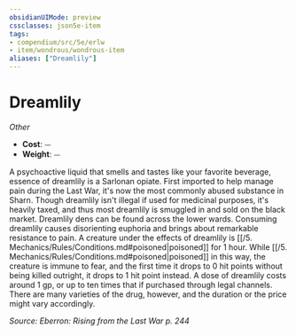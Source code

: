 ```yaml
---
obsidianUIMode: preview
cssclasses: json5e-item
tags:
- compendium/src/5e/erlw
- item/wondrous/wondrous-item
aliases: ["Dreamlily"]
---
```

# Dreamlily
*Other*  

- **Cost**: ⏤
- **Weight**: ⏤

A psychoactive liquid that smells and tastes like your favorite beverage, essence of dreamlily is a Sarlonan opiate. First imported to help manage pain during the Last War, it's now the most commonly abused substance in Sharn. Though dreamlily isn't illegal if used for medicinal purposes, it's heavily taxed, and thus most dreamlily is smuggled in and sold on the black market. Dreamlily dens can be found across the lower wards. Consuming dreamlily causes disorienting euphoria and brings about remarkable resistance to pain. A creature under the effects of dreamlily is [[/5. Mechanics/Rules/Conditions.md#poisoned\|poisoned]] for 1 hour. While [[/5. Mechanics/Rules/Conditions.md#poisoned\|poisoned]] in this way, the creature is immune to fear, and the first time it drops to 0 hit points without being killed outright, it drops to 1 hit point instead. A dose of dreamlily costs around 1 gp, or up to ten times that if purchased through legal channels. There are many varieties of the drug, however, and the duration or the price might vary accordingly.

*Source: Eberron: Rising from the Last War p. 244*